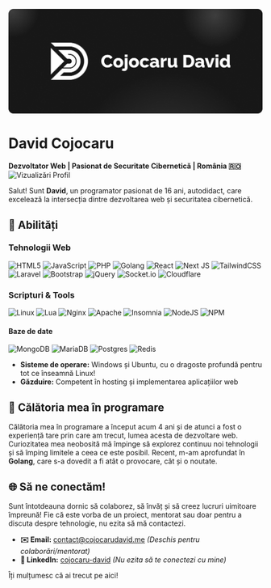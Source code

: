 ![cover](images/cover.png)
# **David Cojocaru**
**Dezvoltator Web | Pasionat de Securitate Cibernetică | România 🇷🇴** 
![Vizualizări Profil](https://komarev.com/ghpvc/?username=david-cojocaru&color=orange)

Salut! Sunt **David**, un programator pasionat de 16 ani, autodidact, care excelează la intersecția dintre dezvoltarea web și securitatea cibernetică.

## **🚀 Abilități**

### **Tehnologii Web**
![HTML5](https://img.shields.io/badge/html5-%23E34F26.svg?style=for-the-badge&logo=html5&logoColor=white)
![JavaScript](https://img.shields.io/badge/JavaScript-F7DF1E?style=for-the-badge&logo=javascript&logoColor=black)
![PHP](https://img.shields.io/badge/PHP-777BB4?style=for-the-badge&logo=php&logoColor=white)
![Golang](https://img.shields.io/badge/Go-00ADD8?style=for-the-badge&logo=go&logoColor=white)
![React](https://img.shields.io/badge/React-20232A?style=for-the-badge&logo=react&logoColor=61DAFB)
![Next JS](https://img.shields.io/badge/Next-black?style=for-the-badge&logo=next.js&logoColor=white)
![TailwindCSS](https://img.shields.io/badge/tailwindcss-%2338B2AC.svg?style=for-the-badge&logo=tailwind-css&logoColor=white)
![Laravel](https://img.shields.io/badge/laravel-%23FF2D20.svg?style=for-the-badge&logo=laravel&logoColor=white)
![Bootstrap](https://img.shields.io/badge/bootstrap-%238511FA.svg?style=for-the-badge&logo=bootstrap&logoColor=white)
![jQuery](https://img.shields.io/badge/jquery-%230769AD.svg?style=for-the-badge&logo=jquery&logoColor=white)
![Socket.io](https://img.shields.io/badge/Socket.io-black?style=for-the-badge&logo=socket.io&badgeColor=010101)
![Cloudflare](https://img.shields.io/badge/Cloudflare-F38020?style=for-the-badge&logo=Cloudflare&logoColor=white)

### **Scripturi & Tools**
![Linux](https://img.shields.io/badge/Linux-FCC624?style=for-the-badge&logo=linux&logoColor=black)
![Lua](https://img.shields.io/badge/lua-%232C2D72.svg?style=for-the-badge&logo=lua&logoColor=white)
![Nginx](https://img.shields.io/badge/nginx-%23009639.svg?style=for-the-badge&logo=nginx&logoColor=white)
![Apache](https://img.shields.io/badge/apache-%23D42029.svg?style=for-the-badge&logo=apache&logoColor=white)
![Insomnia](https://img.shields.io/badge/Insomnia-black?style=for-the-badge&logo=insomnia&logoColor=5849BE)
![NodeJS](https://img.shields.io/badge/node.js-6DA55F?style=for-the-badge&logo=node.js&logoColor=white)
![NPM](https://img.shields.io/badge/NPM-%23CB3837.svg?style=for-the-badge&logo=npm&logoColor=white)

#### **Baze de date**
![MongoDB](https://img.shields.io/badge/MongoDB-%234ea94b.svg?style=for-the-badge&logo=mongodb&logoColor=white)
![MariaDB](https://img.shields.io/badge/MariaDB-003545?style=for-the-badge&logo=mariadb&logoColor=white)
![Postgres](https://img.shields.io/badge/postgres-%23316192.svg?style=for-the-badge&logo=postgresql&logoColor=white)
![Redis](https://img.shields.io/badge/redis-%23DD0031.svg?style=for-the-badge&logo=redis&logoColor=white)

- **Sisteme de operare:** Windows și Ubuntu, cu o dragoste profundă pentru tot ce înseamnă Linux!
- **Găzduire:** Competent în hosting și implementarea aplicațiilor web

## **📖 Călătoria mea în programare**

Călătoria mea în programare a început acum 4 ani și de atunci a fost o experiență tare prin care am trecut, lumea acesta de dezvoltare web. Curiozitatea mea neobosită mă împinge să explorez continuu noi tehnologii și să împing limitele a ceea ce este posibil. Recent, m-am aprofundat în **Golang**, care s-a dovedit a fi atât o provocare, cât și o noutate.

## **🌐 Să ne conectăm!**

Sunt întotdeauna dornic să colaborez, să învăț și să creez lucruri uimitoare împreună! Fie că este vorba de un proiect, mentorat sau doar pentru a discuta despre tehnologie, nu ezita să mă contactezi.

- **✉️ Email:** [contact@cojocarudavid.me](mailto:contact@cojocarudavid.me) *(Deschis pentru colaborări/mentorat)*
- **💼 LinkedIn:** [cojocaru-david](https://www.linkedin.com/in/cojocaru-david) *(Nu ezita să te conectezi cu mine)*

Îți mulțumesc că ai trecut pe aici! 
